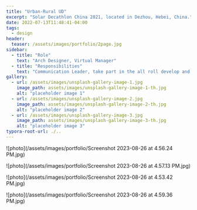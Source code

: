 ```yaml
---
title: "Urban-Rural UD"
excerpt: "Solar Decathlon China 2021, located in Dezhou, Hebei, China."
date: 2022-07-13T11:48:41-04:00
tags:
  - design
header:
  teaser: /assets/images/portfolio/2page.jpg
sidebar:
  - title: "Role"
    text: "Arch Designer, Virtual Manager"
  - title: "Responsibilities"
    text: "Communication Leader, take part in the all roll develop and "
gallery:
  - url: /assets/images/unsplash-gallery-image-1.jpg
    image_path: assets/images/unsplash-gallery-image-1-th.jpg
    alt: "placeholder image 1"
  - url: /assets/images/unsplash-gallery-image-2.jpg
    image_path: assets/images/unsplash-gallery-image-2-th.jpg
    alt: "placeholder image 2"
  - url: /assets/images/unsplash-gallery-image-3.jpg
    image_path: assets/images/unsplash-gallery-image-3-th.jpg
    alt: "placeholder image 3"
typora-root-url: ./..
---
```


![photo](/assets/images/portfolio/Screenshot 2023-08-26 at 4.56.24 PM.jpg)

![photo](/assets/images/portfolio/Screenshot 2023-08-26 at 4.57.13 PM.jpg)

![photo](/assets/images/portfolio/Screenshot 2023-08-26 at 4.53.42 PM.jpg)

![photo](/assets/images/portfolio/Screenshot 2023-08-26 at 4.59.36 PM.jpg)
